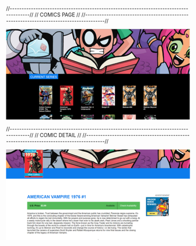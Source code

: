 //--------------------------------------------------------------------------------------//
//                                     COMICS PAGE                                      //
//--------------------------------------------------------------------------------------//


![Screenshot](https://github.com/Riki420/laravel-comics/blob/master/dc-comics.PNG)







//--------------------------------------------------------------------------------------//
//                                     COMIC DETAIL                                     //
//--------------------------------------------------------------------------------------//


![Screenshot](https://github.com/Riki420/laravel-comics/blob/master/dc-2.PNG)